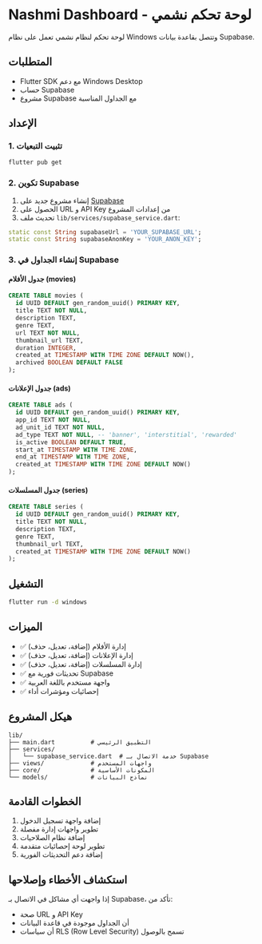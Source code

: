 # Nashmi Dashboard - لوحة تحكم نشمي

لوحة تحكم لنظام نشمي تعمل على نظام Windows وتتصل بقاعدة بيانات Supabase.

## المتطلبات

- Flutter SDK مع دعم Windows Desktop
- حساب Supabase
- مشروع Supabase مع الجداول المناسبة

## الإعداد

### 1. تثبيت التبعيات

```bash
flutter pub get
```

### 2. تكوين Supabase

1. إنشاء مشروع جديد على [Supabase](https://supabase.com)
2. الحصول على URL و API Key من إعدادات المشروع
3. تحديث ملف `lib/services/supabase_service.dart`:

```dart
static const String supabaseUrl = 'YOUR_SUPABASE_URL';
static const String supabaseAnonKey = 'YOUR_ANON_KEY';
```

### 3. إنشاء الجداول في Supabase

#### جدول الأفلام (movies)
```sql
CREATE TABLE movies (
  id UUID DEFAULT gen_random_uuid() PRIMARY KEY,
  title TEXT NOT NULL,
  description TEXT,
  genre TEXT,
  url TEXT NOT NULL,
  thumbnail_url TEXT,
  duration INTEGER,
  created_at TIMESTAMP WITH TIME ZONE DEFAULT NOW(),
  archived BOOLEAN DEFAULT FALSE
);
```

#### جدول الإعلانات (ads)
```sql
CREATE TABLE ads (
  id UUID DEFAULT gen_random_uuid() PRIMARY KEY,
  app_id TEXT NOT NULL,
  ad_unit_id TEXT NOT NULL,
  ad_type TEXT NOT NULL, -- 'banner', 'interstitial', 'rewarded'
  is_active BOOLEAN DEFAULT TRUE,
  start_at TIMESTAMP WITH TIME ZONE,
  end_at TIMESTAMP WITH TIME ZONE,
  created_at TIMESTAMP WITH TIME ZONE DEFAULT NOW()
);
```

#### جدول المسلسلات (series)
```sql
CREATE TABLE series (
  id UUID DEFAULT gen_random_uuid() PRIMARY KEY,
  title TEXT NOT NULL,
  description TEXT,
  genre TEXT,
  thumbnail_url TEXT,
  created_at TIMESTAMP WITH TIME ZONE DEFAULT NOW()
);
```

## التشغيل

```bash
flutter run -d windows
```

## الميزات

- ✅ إدارة الأفلام (إضافة، تعديل، حذف)
- ✅ إدارة الإعلانات (إضافة، تعديل، حذف)
- ✅ إدارة المسلسلات (إضافة، تعديل، حذف)
- ✅ تحديثات فورية مع Supabase
- ✅ واجهة مستخدم باللغة العربية
- ✅ إحصائيات ومؤشرات أداء

## هيكل المشروع

```
lib/
├── main.dart          # التطبيق الرئيسي
├── services/
│   └── supabase_service.dart  # خدمة الاتصال بـ Supabase
├── views/             # واجهات المستخدم
├── core/              # المكونات الأساسية
└── models/            # نماذج البيانات
```

## الخطوات القادمة

1. إضافة واجهة تسجيل الدخول
2. تطوير واجهات إدارة مفصلة
3. إضافة نظام الصلاحيات
4. تطوير لوحة إحصائيات متقدمة
5. إضافة دعم التحديثات الفورية

## استكشاف الأخطاء وإصلاحها

إذا واجهت أي مشاكل في الاتصال بـ Supabase، تأكد من:
- صحة URL و API Key
- أن الجداول موجودة في قاعدة البيانات
- أن سياسات RLS (Row Level Security) تسمح بالوصول
